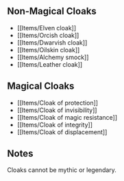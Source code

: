 ## Non-Magical Cloaks

- [[Items/Elven cloak]]
- [[Items/Orcish cloak]]
- [[Items/Dwarvish cloak]]
- [[Items/Oilskin cloak]]
- [[Items/Alchemy smock]]
- [[Items/Leather cloak]]

## Magical Cloaks

- [[Items/Cloak of protection]]
- [[Items/Cloak of invisibility]]
- [[Items/Cloak of magic resistance]]
- [[Items/Cloak of integrity]]
- [[Items/Cloak of displacement]]

## Notes

Cloaks cannot be mythic or legendary.